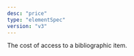 ```yaml
---
desc: "price"
type: "elementSpec"
version: "v3"
---
```


The cost of access to a bibliographic item.